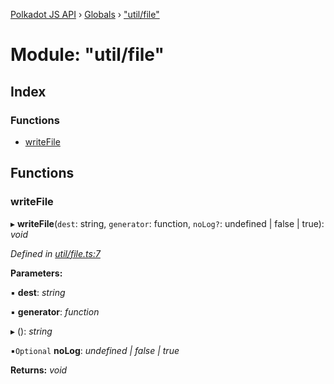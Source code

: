 [Polkadot JS API](../README.md) › [Globals](../globals.md) › ["util/file"](_util_file_.md)

# Module: "util/file"

## Index

### Functions

* [writeFile](_util_file_.md#writefile)

## Functions

###  writeFile

▸ **writeFile**(`dest`: string, `generator`: function, `noLog?`: undefined | false | true): *void*

*Defined in [util/file.ts:7](https://github.com/polkadot-js/api/blob/d1fae523ac/packages/typegen/src/util/file.ts#L7)*

**Parameters:**

▪ **dest**: *string*

▪ **generator**: *function*

▸ (): *string*

▪`Optional`  **noLog**: *undefined | false | true*

**Returns:** *void*

